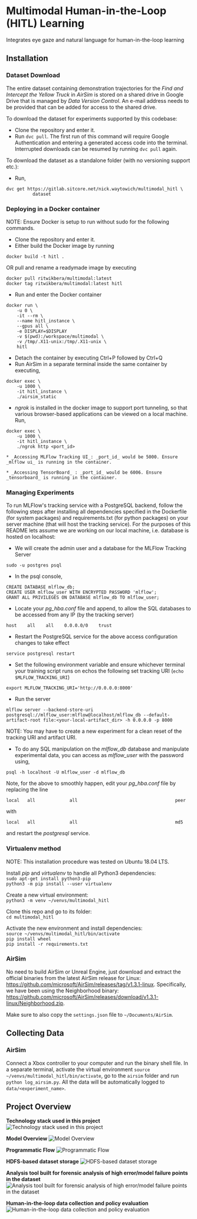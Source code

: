 # Multimodal Human-in-the-Loop (HITL) Learning

Integrates eye gaze and natural language for human-in-the-loop learning

## Installation

### Dataset Download

The entire dataset containing demonstration trajectories for the _Find and Intercept the Yellow Truck_ in _AirSim_ is stored on a shared drive in Google Drive that is managed by _Data Version Control_. An e-mail address needs to be provided that can be added for access to the shared drive.

To download the dataset for experiments supported by this codebase:
* Clone the repository and enter it.
* Run ```dvc pull```. The first run of this command will require Google Authentication and entering a generated access code into the terminal. Interrupted downloads can be resumed by running ```dvc pull``` again.

To download the dataset as a standalone folder (with no versioning support etc.):
* Run,
```
dvc get https://gitlab.sitcore.net/nick.waytowich/multimodal_hitl \
          dataset
```

### Deploying in a Docker container
NOTE: Ensure Docker is setup to run without sudo for the following commands.

* Clone the repository and enter it.
* Either build the Docker image by running 
```
docker build -t hitl .
``` 
OR pull and rename a readymade image by executing 
```
docker pull ritwikbera/multimodal:latest
docker tag ritwikbera/multimodal:latest hitl
```
* Run and enter the Docker container
```
docker run \ 
    -u 0 \
    -it --rm \ 
    --name hitl_instance \ 
    --gpus all \ 
    -e DISPLAY=$DISPLAY 
    -v $(pwd):/workspace/multimodal \
    -v /tmp/.X11-unix:/tmp/.X11-unix \ 
    hitl
```
* Detach the container by executing Ctrl+P followed by Ctrl+Q
* Run AirSim in a separate terminal inside the same container by executing,
```
docker exec \
    -u 1000 \
    -it hitl_instance \
    ./airsim_static
```

* _ngrok_ is installed in the docker image to support port tunneling, so that various browser-based applications can be viewed on a local machine.
Run,
```
docker exec \
    -u 1000 \
    -it hitl_instance \
    ./ngrok http <port_id>
```
    * _Accessing MLFlow Tracking UI_: _port_id_ would be 5000. Ensure _mlflow ui_ is running in the container.

    * _Accessing TensorBoard_ : _port_id_ would be 6006. Ensure _tensorboard_ is running in the container.

### Managing Experiments

To run MLFlow's tracking service with a PostgreSQL backend, follow the following steps after installing all dependencies specified in the Dockerfile (for system packages) and requirements.txt (for python packages) on your server machine (that will host the tracking service). For the purposes of this README lets assume we are working on our local machine, i.e. database is hosted on localhost:

* We will create the admin user and a database for the MLFlow Tracking Server
```
sudo -u postgres psql
```
* In the psql console,
```
CREATE DATABASE mlflow_db;
CREATE USER mlflow_user WITH ENCRYPTED PASSWORD 'mlflow';
GRANT ALL PRIVILEGES ON DATABASE mlflow_db TO mlflow_user;
```
* Locate your _pg_hba.conf_ file and append, to allow the SQL databases to be accessed from any IP (by the tracking server)
```
host    all    all    0.0.0.0/0    trust
```
* Restart the PostgreSQL service for the above access configuration changes to take effect
```
service postgresql restart
```
* Set the following environment variable and ensure whichever terminal your training script runs on echos the following set tracking URI (`echo $MLFLOW_TRACKING_URI`)
```
export MLFLOW_TRACKING_URI='http://0.0.0.0:8000'
```
* Run the server
```
mlflow server --backend-store-uri postgresql://mlflow_user:mlflow@localhost/mlflow_db --default-artifact-root file:<your-local-artifact_dir> -h 0.0.0.0 -p 8000
```
NOTE: You may have to create a new experiment for a clean reset of the tracking URI and artifact URI.

* To do any SQL manipulation on the _mlflow_db_ database and manipulate experimental data, you can access as _mlflow_user_ with the password using,
```
psql -h localhost -U mlflow_user -d mlflow_db
```
Note, for the above to smoothly happen, edit your _pg_hba.conf_ file by replacing the line
```
local   all             all                                     peer
```
with
```
local   all             all                                     md5
```
and restart the _postgresql_ service.

### Virtualenv method

NOTE: This installation procedure was tested on Ubuntu 18.04 LTS.  

Install _pip_ and _virtualenv_ to handle all Python3 dependencies:  
```sudo apt-get install python3-pip```  
```python3 -m pip install --user virtualenv```  

Create a new virtual environment:  
```python3 -m venv ~/venvs/multimodal_hitl```

Clone this repo and go to its folder:   
```cd multimodal_hitl```  

Activate the new environment and install dependencies:  
```source ~/venvs/multimodal_hitl/bin/activate```  
```pip install wheel```  
```pip install -r requirements.txt```

### AirSim

No need to build AirSim or Unreal Engine, just download and extract the official binaries from the latest AirSim release for Linux: https://github.com/microsoft/AirSim/releases/tag/v1.3.1-linux. Specifically, we have been using the Neighborhood binary: https://github.com/microsoft/AirSim/releases/download/v1.3.1-linux/Neighborhood.zip.

Make sure to also copy the ```settings.json``` file to ```~/Documents/AirSim```.

## Collecting Data

### AirSim

Connect a Xbox controller to your computer and run the binary shell file. In a separate terminal, activate the virtual environment ```source ~/venvs/multimodal_hitl/bin/activate```, go to the ```airsim``` folder and run ```python log_airsim.py```. All the data will be automatically logged to ```data/<experiment_name>```.

## Project Overview
__Technology stack used in this project__
![Technology stack used in this project](assets/stack.png)

__Model Overview__
![Model Overview](assets/gaze_vscl.png)

__Programmatic Flow__
![Programmatic Flow](assets/API.png)

__HDFS-based dataset storage__
![HDFS-based dataset storage](assets/h5.png)

__Analysis tool built for forensic analysis of high error/model failure points in the dataset__
![Analysis tool built for forensic analysis of high error/model failure points in the dataset](assets/tool.png)

__Human-in-the-loop data collection and policy evaluation__
![Human-in-the-loop data collection and policy evaluation](assets/interven.png)

